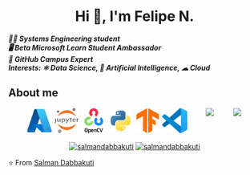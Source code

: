<h1 align="center">Hi 👋, I'm Felipe N. </h1>

  <p align="left"><i><b>
  👨‍💻 Systems Engineering student <br>
  🖥️ Beta Microsoft Learn Student Ambassador<br>
  🚩 GitHub Campus Expert<br>
  Interests: ⚛️ Data Science, 👾 Artificial Intelligence, ☁ Cloud
  </i></b></p>
<div>
<h2> About me  </h2>
  <img src="https://education.github.com/assets/next/campus-experts/ce-flag-59b436097e6168e12b543fec9e936037ff777d1c0160fa4b07cd7394d8779418.png" width=55px align="right"/>
  <img src="https://media4.giphy.com/media/LrMBxuVKqDHCOJ79fP/giphy.gif?cid=ecf05e47wjry0t76ho0lwpqqrmgxjbigsfbv95j8um8hsvhw&rid=giphy.gif&ct=s" width=55px align="right"/>

<p align="center">
<img src="https://github.com/devicons/devicon/blob/master/icons/azure/azure-original.svg" alt="hyperledger" width="50" height="50"/>
<img src="https://github.com/devicons/devicon/blob/master/icons/jupyter/jupyter-original-wordmark.svg" alt="amazonwebservices" width="50" height="50"/>
  <img src="https://github.com/devicons/devicon/blob/master/icons/opencv/opencv-original-wordmark.svg" alt="xooa" width="50" height="50"/>
<img src="https://github.com/devicons/devicon/blob/master/icons/python/python-original.svg" alt="ethereum" width="50" height="50"/>
<img src="https://github.com/devicons/devicon/blob/master/icons/tensorflow/tensorflow-original.svg" alt="nodejs" width="50" height="50"/>
<img src="https://github.com/devicons/devicon/blob/master/icons/vscode/vscode-original.svg" alt="javascript" width="50" height="50"/>

</div>

<p align="center">
  <a href="https://linkedin.com/in/felipenarv28" target="blank"><img align="center" src="https://github.com/gauravghongde/social-icons/blob/master/SVG/Color/LinkedIN.svg" alt="salmandabbakuti" height="20" width="20" /></a>
<a href="https://twitter.com/felipe_nrv" target="blank"><img align="center" src="https://github.com/gauravghongde/social-icons/blob/master/SVG/Color/Twitter.svg" alt="salmandabbakuti" height="20" width="20" /></a>
  
</p>

<!-- Note: Some logos I've used here are a trademark logos of the respective Companies.-->

⭐ From [Salman Dabbakuti](https://github.com/Salmandabbakuti)
